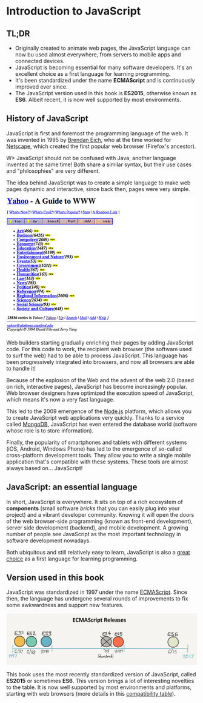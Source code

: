 # Introduction to JavaScript

## TL;DR

* Originally created to animate web pages, the JavaScript language can now bu used almost everywhere, from servers to mobile apps and connected devices.
* JavaScript is becoming essential for many software developers. It's an excellent choice as a first language for learning programming.
* It's been standardized under the name **ECMAScript** and is continuously improved ever since.
* The JavaScript version used in this book is **ES2015**, otherwise known as **ES6**. Albeit recent, it is now well supported by most environments.

## History of JavaScript

JavaScript is first and foremost the programming language of the web. It was invented in 1995 by [Brendan Eich](https://en.wikipedia.org/wiki/Brendan_Eich), who at the time worked for [Netscape](https://en.wikipedia.org/wiki/Netscape_Communications), which created the first popular web browser (Firefox's ancestor).

W> JavaScript should not be confused with Java, another language invented at the same time! Both share a similar syntax, but their use cases and "philosophies" are very different.

The idea behind JavaScript was to create a simple language to make web pages dynamic and interactive, since back then, pages were very simple.

![Yahoo's home page circa 1994](images/intro03-01.jpg)

Web builders starting gradually enriching their pages by adding JavaScript code. For this code to work, the recipient web browser (the software used to surf the web) had to be able to process JavaScript. This language has been progressively integrated into browsers, and now all browsers are able to handle it!

Because of the explosion of the Web and the advent of the web 2.0 (based on rich, interactive pages), JavaScript has become increasingly popular. Web browser designers have optimized the execution speed of JavaScript, which means it's now a very fast language.

This led to the 2009 emergence of the [Node.js](https://nodejs.org) platform, which allows you to create JavaScript web applications very quickly. Thanks to a service called [MongoDB](https://www.mongodb.com), JavaScript has even entered the database world (software whose role is to store information).

Finally, the popularity of smartphones and tablets with different systems (iOS, Android, Windows Phone) has led to the emergence of so-called cross-platform development tools. They allow you to write a single mobile application that's compatible with these systems. These tools are almost always based on... JavaScript!

## JavaScript: an essential language

In short, JavaScript is everywhere. It sits on top of a rich ecosystem of **components** (small software *bricks* that you can easily plug into your project) and a vibrant developer community. Knowing it will open the doors of the web browser-side programming (known as front-end development), server side development (backend), and mobile development. A growing number of people see JavaScript as the most important technology in software development nowadays.

Both ubiquitous and still relatively easy to learn, JavaScript is also a [great choice](https://medium.freecodecamp.com/what-programming-language-should-i-learn-first-%CA%87d%C4%B1%C9%B9%C9%94s%C9%90%CA%8C%C9%90%C9%BE-%C9%B9%C7%9D%CA%8Dsu%C9%90-19a33b0a467d#.3yu73z1px) as a first language for learning programming.

## Version used in this book

JavaScript was standardized in 1997 under the name [ECMAScript](https://en.wikipedia.org/wiki/ECMAScript). Since then, the language has undergone several rounds of improvements to fix some awkwardness and support new features.

![ECMAScript/JavaScript versions timeline](images/intro03-02.png)

This book uses the most recently standardized version of JavaScript, called **ES2015** or sometimes **ES6**. This version brings a lot of interesting novelties to the table. It is now well supported by most environments and platforms, starting with web browsers (more details in this [compatibility table](http://kangax.github.io/compat-table/es6/)).
